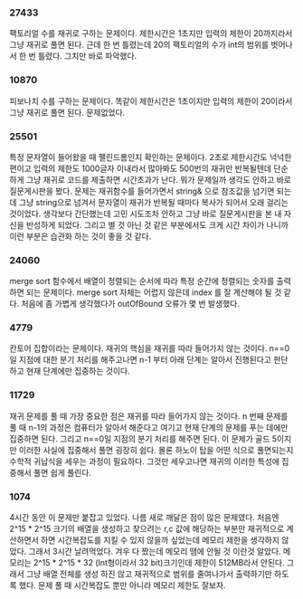 ### 27433 ###
팩토리얼 수를 재귀로 구하는 문제이다. 제한시간은 1초지만 입력의 제한이 20까지라서 그냥 재귀로 풀면 된다. 
근데 한 번 틀렸는데 20의 팩토리얼의 수가 int의 범위를 벗어나서 한 번 틀렸다. 그치만 바로 파악했다. 

### 10870 ###
피보나치 수를 구하는 문제이다. 똑같이 제한시간은 1초이지만 입력의 제한이 20이라서 그냥 재귀로 풀면 된다. 문제없었다. 

### 25501 ###
특정 문자열이 들어왔을 때 팰린드롬인지 확인하는 문제이다. 2초로 제한시간도 넉넉한 편이고 입력의 제한도 1000글자 이내라서 많아봐도 
500번의 재귀만 반복될텐데 단순하게 그냥 재귀로 코드를 제출하면 시간초과가 난다. 뭐가 문제일까 생각도 안하고 바로 질문게시판을 봤다. 
문제는 재귀함수를 들어가면서 string& 으로 참조값을 넘기면 되는데 그냥 string으로 넘겨서 문자열이 재귀가 반복될 때마다 복사가 되어서 
오래 걸리는 것이었다. 생각보다 간단했는데 고민 시도조차 안하고 그냥 바로 질문게시판을 본 내 자신을 반성하게 되었다. 그리고 별 것 아닌 
것 같은 부분에서도 크게 시간 차이가 나니까 이런 부분은 습관화 하는 것이 좋을 것 같다. 

### 24060 ###
merge sort 함수에서 배열이 정렬되는 순서에 따라 특정 순간에 정렬되는 숫자를 출력하면 되는 문제이다. merge sort 자체는 어렵지 않은데 index
를 잘 계산해야 될 것 같다. 처음에 좀 가볍게 생각했다가 outOfBound 오류가 몇 번 발생했다. 

### 4779 ###
칸토어 집합이라는 문제이다. 재귀의 핵심을 재귀를 따라 들어가지 않는 것이다. n==0 일 지점에 대한 분기 처리를 해주고나면 n-1 부터 아래 단계는
알아서 진행된다고 판단하고 현재 단계에만 집중하는 것이다. 

### 11729 ###
재귀 문제를 풀 때 가장 중요한 점은 재귀를 따라 들어가지 않는 것이다. n 번째 문제를 풀 때 n-1의 과정은 컴퓨터가 알아서 해준다고 여기고 현재 
단계의 문제를 푸는 데에만 집중하면 된다. 그리고 n==0일 지점의 분기 처리를 해주면 된다. 이 문제가 골드 5이지만 이러한 사실에 집중해서 풀면 
굉장히 쉽다. 몰론 하노이 탑을 어떤 식으로 풀면되는지 수학적 귀납식을 세우는 과정이 필요하다. 그것만 세우고나면 재귀의 이러한 특성에 집중해서
풀면 쉽게 풀린다. 

### 1074 ###
4시간 동안 이 문제만 붙잡고 있었다. 나름 새로 깨달은 점이 많은 문제였다. 처음엔 2^15 * 2^15 크기의 배열을 생성하고 찾으려는 r,c 값에 해당하는
부분만 재귀적으로 계산하면서 하면 시간복잡도를 지킬 수 있지 않을까 싶었는데 메모리 제한을 생각하지 않았다. 그래서 3시간 날려먹었다. 겨우 다 짰는데
메모리 땜에 안될 것 이란것 알았다. 메모리는 2^15 * 2^15 * 32 (Int형이라서 32 bit)크기인데 제한이 512MB라서 안된다. 그래서 그냥 배열 전체를 생성
하진 않고 재귀적으로 범위를 줄여나가서 출력하기만 하도록 했다. 문제 풀 때 시간복잡도 뿐만 아니라 메모리 제한도 잘보자. 